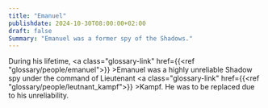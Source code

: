 ```yaml
---
title: "Emanuel"
publishdate: 2024-10-30T08:00:00+02:00
draft: false
Summary: "Emanuel was a former spy of the Shadows."
---
```

During his lifetime, <a class="glossary-link" href={{<ref "glossary/people/emanuel">}} >Emanuel</a> was a highly unreliable Shadow spy under the command of Lieutenant <a class="glossary-link" href={{<ref "glossary/people/leutnant_kampf">}} >Kampf</a>. He was to be replaced due to his unreliability. 
